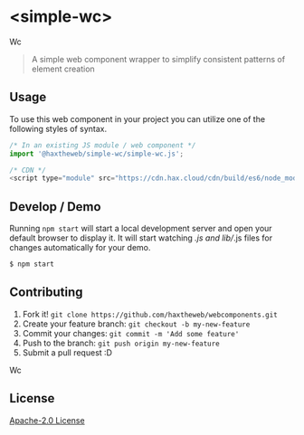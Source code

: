 # &lt;simple-wc&gt;

Wc
> A simple web component wrapper to simplify consistent patterns of element creation

## Usage
To use this web component in your project you can utilize one of the following styles of syntax.

```js
/* In an existing JS module / web component */
import '@haxtheweb/simple-wc/simple-wc.js';

/* CDN */
<script type="module" src="https://cdn.hax.cloud/cdn/build/es6/node_modules/@haxtheweb/simple-wc/simple-wc.js"></script>
```

## Develop / Demo
Running `npm start` will start a local development server and open your default browser to display it. It will start watching *.js and lib/*.js files for changes automatically for your demo.
```bash
$ npm start
```


## Contributing

1. Fork it! `git clone https://github.com/haxtheweb/webcomponents.git`
2. Create your feature branch: `git checkout -b my-new-feature`
3. Commit your changes: `git commit -m 'Add some feature'`
4. Push to the branch: `git push origin my-new-feature`
5. Submit a pull request :D

Wc

## License
[Apache-2.0 License](http://opensource.org/licenses/Apache-2.0)